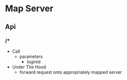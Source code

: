 # Map Server

## Api
### /*
- Call
  - parameters
    - loginId
- Under The Hood
  - forward request onto appropriately mapped server
